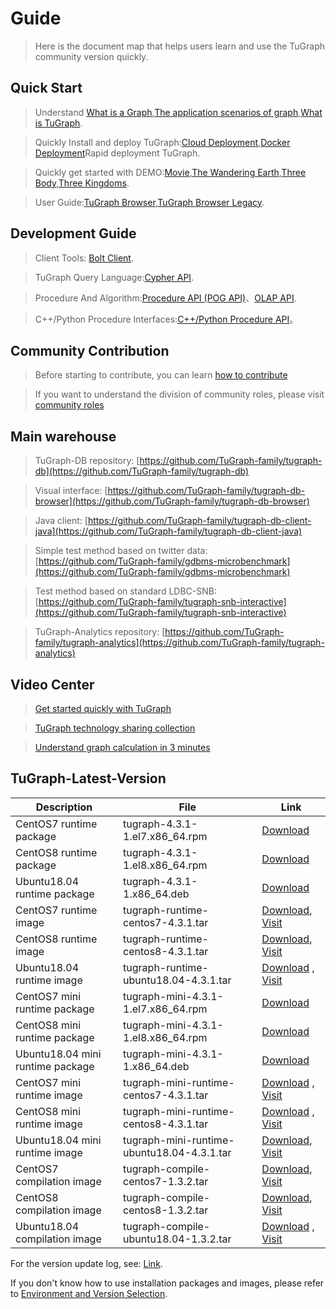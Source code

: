 # Guide

> Here is the document map that helps users learn and use the TuGraph community version quickly.

## Quick Start

> Understand [What is a Graph](./2.introduction/1.what-is-graph.md),[The application scenarios of graph](./2.introduction/8.scenarios.md),[What is TuGraph](./2.introduction/3.what-is-tugraph.md).

> Quickly Install and deploy TuGraph:[Cloud Deployment](5.installation&running/5.cloud-deployment.md),[Docker Deployment](5.installation&running/3.docker-deployment.md)Rapid deployment TuGraph.

> Quickly get started with DEMO:[Movie](./3.quick-start/2.demo/1.movie.md),[The Wandering Earth](./3.quick-start/2.demo/2.wandering-earth.md),[Three Body](./3.quick-start/2.demo/3.the-three-body.md),[Three Kingdoms](./3.quick-start/2.demo/4.three-kingdoms.md).

> User Guide:[TuGraph Browser](./4.user-guide/1.tugraph-browser.md),[TuGraph Browser Legacy](./4.user-guide/2.tugraph-browser-legacy.md).

## Development Guide

> Client Tools: [Bolt Client](7.client-tools/5.bolt-client.md).

> TuGraph Query Language:[Cypher API](8.query/1.cypher.md).

> Procedure And Algorithm:[Procedure API (POG API)](9.olap&procedure/1.procedure/1.procedure.md)、[OLAP API](9.olap&procedure/2.olap/1.tutorial.md).

> C++/Python Procedure Interfaces:[C++/Python Procedure API](9.olap&procedure/1.procedure/index.rst)。

## Community Contribution

> Before starting to contribute, you can learn [how to contribute](12.contributor-manual/1.contributing.md)

> If you want to understand the division of community roles, please visit [community roles](12.contributor-manual/2.community-roles.md)

## Main warehouse

> TuGraph-DB repository: [https://github.com/TuGraph-family/tugraph-db](https://github.com/TuGraph-family/tugraph-db)

> Visual interface: [https://github.com/TuGraph-family/tugraph-db-browser](https://github.com/TuGraph-family/tugraph-db-browser)

> Java client: [https://github.com/TuGraph-family/tugraph-db-client-java](https://github.com/TuGraph-family/tugraph-db-client-java)

> Simple test method based on twitter data: [https://github.com/TuGraph-family/gdbms-microbenchmark](https://github.com/TuGraph-family/gdbms-microbenchmark)

> Test method based on standard LDBC-SNB: [https://github.com/TuGraph-family/tugraph-snb-interactive](https://github.com/TuGraph-family/tugraph-snb-interactive)

> TuGraph-Analytics repository: [https://github.com/TuGraph-family/tugraph-analytics](https://github.com/TuGraph-family/tugraph-analytics)

## Video Center

> [Get started quickly with TuGraph](https://space.bilibili.com/1196053065/channel/seriesdetail?sid=2593741)

> [TuGraph technology sharing collection](https://space.bilibili.com/1196053065/channel/seriesdetail?sid=3009777)

> [Understand graph calculation in 3 minutes](https://www.bilibili.com/video/BV15U4y1r7AW/)

## TuGraph-Latest-Version

| Description                      | File                                       | Link                                                                                                                                                                                                     |
|----------------------------------|--------------------------------------------|----------------------------------------------------------------------------------------------------------------------------------------------------------------------------------------------------------|
| CentOS7 runtime package          | tugraph-4.3.1-1.el7.x86_64.rpm             | [Download](https://tugraph-web.oss-cn-beijing.aliyuncs.com/tugraph/tugraph-4.3.1/tugraph-4.3.1-1.el7.x86_64.rpm)                                                                                         |
| CentOS8 runtime package          | tugraph-4.3.1-1.el8.x86_64.rpm             | [Download](https://tugraph-web.oss-cn-beijing.aliyuncs.com/tugraph/tugraph-4.3.1/tugraph-4.3.1-1.el8.x86_64.rpm)                                                                                         |
| Ubuntu18.04 runtime package      | tugraph-4.3.1-1.x86_64.deb                 | [Download](https://tugraph-web.oss-cn-beijing.aliyuncs.com/tugraph/tugraph-4.3.1/tugraph-4.3.1-1.x86_64.deb)                                                                                             |
| CentOS7 runtime image            | tugraph-runtime-centos7-4.3.1.tar          | [Download](https://tugraph-web.oss-cn-beijing.aliyuncs.com/tugraph/tugraph-4.3.1/tugraph-runtime-centos7-4.3.1.tar), [Visit](https://hub.docker.com/r/tugraph/tugraph-runtime-centos7)                   |
| CentOS8 runtime image            | tugraph-runtime-centos8-4.3.1.tar          | [Download](https://tugraph-web.oss-cn-beijing.aliyuncs.com/tugraph/tugraph-4.3.1/tugraph-runtime-centos8-4.3.1.tar), [Visit](https://hub.docker.com/r/tugraph/tugraph-runtime-centos8)                   |
| Ubuntu18.04 runtime image        | tugraph-runtime-ubuntu18.04-4.3.1.tar      | [Download](https://tugraph-web.oss-cn-beijing.aliyuncs.com/tugraph/tugraph-4.3.1/tugraph-runtime-ubuntu18.04-4.3.1.tar) , [Visit](https://hub.docker.com/r/tugraph/tugraph-runtime-ubuntu18.04)          |
| CentOS7 mini runtime package     | tugraph-mini-4.3.1-1.el7.x86_64.rpm        | [Download](https://tugraph-web.oss-cn-beijing.aliyuncs.com/tugraph/tugraph-4.3.1/tugraph-mini-4.3.1-1.el7.x86_64.rpm)                                                                                    |
| CentOS8 mini runtime package     | tugraph-mini-4.3.1-1.el8.x86_64.rpm        | [Download](https://tugraph-web.oss-cn-beijing.aliyuncs.com/tugraph/tugraph-4.3.1/tugraph-mini-4.3.1-1.el8.x86_64.rpm)                                                                                    |
| Ubuntu18.04 mini runtime package | tugraph-mini-4.3.1-1.x86_64.deb            | [Download](https://tugraph-web.oss-cn-beijing.aliyuncs.com/tugraph/tugraph-4.3.1/tugraph-mini-4.3.1-1.x86_64.deb)                                                                                        |
| CentOS7 mini runtime image       | tugraph-mini-runtime-centos7-4.3.1.tar     | [Download](https://tugraph-web.oss-cn-beijing.aliyuncs.com/tugraph/tugraph-4.3.1/tugraph-mini-runtime-centos7-4.3.1.tar) , [Visit](https://hub.docker.com/r/tugraph/tugraph-mini-runtime-centos7)        |
| CentOS8 mini runtime image       | tugraph-mini-runtime-centos8-4.3.1.tar     | [Download](https://tugraph-web.oss-cn-beijing.aliyuncs.com/tugraph/tugraph-4.3.1/tugraph-mini-runtime-centos8-4.3.1.tar) , [Visit](https://hub.docker.com/r/tugraph/tugraph-mini-runtime-centos8)        |
| Ubuntu18.04 mini runtime image   | tugraph-mini-runtime-ubuntu18.04-4.3.1.tar | [Download](https://tugraph-web.oss-cn-beijing.aliyuncs.com/tugraph/tugraph-4.3.1/tugraph-mini-runtime-ubuntu18.04-4.3.1.tar), [Visit](https://hub.docker.com/r/tugraph/tugraph-mini-runtime-ubuntu18.04) |
| CentOS7 compilation image        | tugraph-compile-centos7-1.3.2.tar          | [Download](https://tugraph-web.oss-cn-beijing.aliyuncs.com/tugraph/tugraph-docker-compile/tugraph-compile-centos7-1.3.2.tar), [Visit](https://hub.docker.com/r/tugraph/tugraph-compile-centos7)          |
| CentOS8 compilation image        | tugraph-compile-centos8-1.3.2.tar          | [Download](https://tugraph-web.oss-cn-beijing.aliyuncs.com/tugraph/tugraph-docker-compile/tugraph-compile-centos8-1.3.2.tar), [Visit](https://hub.docker.com/r/tugraph/tugraph-compile-centos8)          |
| Ubuntu18.04 compilation image    | tugraph-compile-ubuntu18.04-1.3.2.tar      | [Download](https://tugraph-web.oss-cn-beijing.aliyuncs.com/tugraph/tugraph-docker-compile/tugraph-compile-ubuntu18.04-1.3.2.tar) , [Visit](https://hub.docker.com/r/tugraph/tugraph-compile-ubuntu18.04) |


For the version update log, see: [Link](https://github.com/TuGraph-family/tugraph-db/blob/master/release/CHANGELOG_CN.md).

If you don't know how to use installation packages and images, please refer to [Environment and Version Selection](13.best-practices/4.selection.md).
